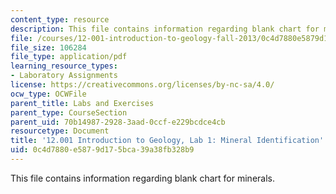 ```yaml
---
content_type: resource
description: This file contains information regarding blank chart for minerals.
file: /courses/12-001-introduction-to-geology-fall-2013/0c4d7880e5879d175bca39a38fb328b9_MIT12_001F13_Lab1_Handout.pdf
file_size: 106284
file_type: application/pdf
learning_resource_types:
- Laboratory Assignments
license: https://creativecommons.org/licenses/by-nc-sa/4.0/
ocw_type: OCWFile
parent_title: Labs and Exercises
parent_type: CourseSection
parent_uid: 70b14987-2928-3aad-0ccf-e229bcdce4cb
resourcetype: Document
title: '12.001 Introduction to Geology, Lab 1: Mineral Identification'
uid: 0c4d7880-e587-9d17-5bca-39a38fb328b9
---
```

This file contains information regarding blank chart for minerals.